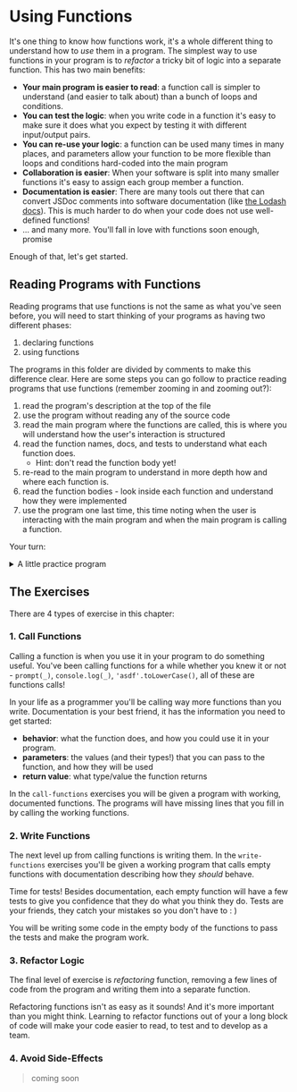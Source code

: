# Using Functions

It's one thing to know how functions work, it's a whole different thing to understand how to _use_ them in a program. The simplest way to use functions in your program is to _refactor_ a tricky bit of logic into a separate function. This has two main benefits:

- **Your main program is easier to read**: a function call is simpler to understand (and easier to talk about) than a bunch of loops and conditions.
- **You can test the logic**: when you write code in a function it's easy to make sure it does what you expect by testing it with different input/output pairs.
- **You can re-use your logic**: a function can be used many times in many places, and parameters allow your function to be more flexible than loops and conditions hard-coded into the main program
- **Collaboration is easier**: When your software is split into many smaller functions it's easy to assign each group member a function.
- **Documentation is easier**: There are many tools out there that can convert JSDoc comments into software documentation (like [the Lodash docs](https://lodash.com/docs/4.17.15)). This is much harder to do when your code does not use well-defined functions!
- ... and many more. You'll fall in love with functions soon enough, promise

Enough of that, let's get started.

## Reading Programs with Functions

Reading programs that use functions is not the same as what you've seen before, you will need to start thinking of your programs as having two different phases:

1. declaring functions
2. using functions

The programs in this folder are divided by comments to make this difference clear. Here are some steps you can go follow to practice reading programs that use functions (remember zooming in and zooming out?):

1. read the program's description at the top of the file
2. use the program without reading any of the source code
3. read the main program where the functions are called, this is where you will understand how the user's interaction is structured
4. read the function names, docs, and tests to understand what each function does.
   - Hint: don't read the function body yet!
5. re-read to the main program to understand in more depth how and where each function is.
6. read the function bodies - look inside each function and understand how they were implemented
7. use the program one last time, this time noting when the user is interacting with the main program and when the main program is calling a function.

Your turn:

<details>
<summary>A little practice program</summary>

```js
'use strict';

/*

  a little program to reverse the user's input

*/

/* ===== declare functions ===== */

/**
 * reverses it's argument and returns as a new string
 * @param {string} text - the string to reverse
 * @returns {string} the reversed text
 */
const reverseString = (text = '') => {
  let backwards = '';
  for (const character of text) {
    backwards = character + backwards;
  }
  return backwards;
};
console.assert(reverseString('') === '', 'Test 1');
console.assert(reverseString('1234') === '4321', 'Test 2');
console.assert(reverseString('abc') === 'cba', 'Test 3');
console.assert(reverseString('.-{|}-.') === '.-}|{-.', 'Test 4');
console.assert(reverseString('ooo') === 'ooo', 'Test 5');

/* ===== main program (use functions) ===== */

// -- gather user input --
let input = null;
while (input === null) {
  input = prompt('enter some text to reverse');
}

// -- use your program logic --
const output = reverseString(input);

// -- display result for the user --
const message = `before: "${input}"
after: "${output}"`;
alert(message);

// -- log for developers --
console.log(input, output);
```

</details>

## The Exercises

There are 4 types of exercise in this chapter:

### 1. Call Functions

Calling a function is when you use it in your program to do something useful. You've been calling functions for a while whether you knew it or not - `prompt(_)`, `console.log(_)`, `'asdf'.toLowerCase()`, all of these are functions calls!

In your life as a programmer you'll be calling way more functions than you write. Documentation is your best friend, it has the information you need to get started:

- **behavior**: what the function does, and how you could use it in your program.
- **parameters**: the values (and their types!) that you can pass to the function, and how they will be used
- **return value**: what type/value the function returns

In the `call-functions` exercises you will be given a program with working, documented functions. The programs will have missing lines that you fill in by calling the working functions.

### 2. Write Functions

The next level up from calling functions is writing them. In the `write-functions` exercises you'll be given a working program that calls empty functions with documentation describing how they _should_ behave.

Time for tests! Besides documentation, each empty function will have a few tests to give you confidence that they do what you think they do. Tests are your friends, they catch your mistakes so you don't have to : )

You will be writing some code in the empty body of the functions to pass the tests and make the program work.

### 3. Refactor Logic

The final level of exercise is _refactoring_ function, removing a few lines of code from the program and writing them into a separate function.

Refactoring functions isn't as easy as it sounds! And it's more important than you might think. Learning to refactor functions out of your a long block of code will make your code easier to read, to test and to develop as a team.

### 4. Avoid Side-Effects

> coming soon
